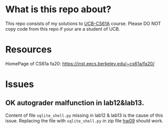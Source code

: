 # What is this repo about?

This repo consists of my solutions to [UCB-CS61A](https://inst.eecs.berkeley.edu/~cs61a/fa20/) course. Please DO NOT copy code from this repo if your are a student of UCB.

# Resources

HomePage of CS61a fa20: https://inst.eecs.berkeley.edu/~cs61a/fa20/

# Issues

## OK autograder malfunction in lab12&lab13.

Content of file `sqlite_shell.py` missing in lab12 & lab13 is the cause of this issue. Replacing the file with `sqlite_shell.py` in zip file [hw09](https://inst.eecs.berkeley.edu/~cs61a/fa20/hw/hw09/) should work.

